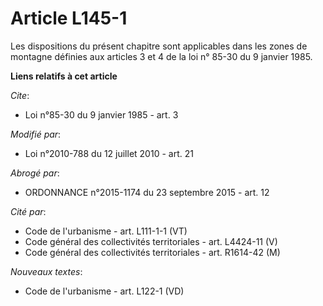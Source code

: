 # Article L145-1

Les dispositions du présent chapitre sont applicables dans les zones de montagne définies aux articles 3 et 4 de la loi n°
85-30 du 9 janvier 1985.

**Liens relatifs à cet article**

_Cite_:

  - Loi n°85-30 du 9 janvier 1985 - art. 3

_Modifié par_:

  - Loi n°2010-788 du 12 juillet 2010 - art. 21

_Abrogé par_:

  - ORDONNANCE n°2015-1174 du 23 septembre 2015 - art. 12

_Cité par_:

  - Code de l'urbanisme - art. L111-1-1 (VT)
  - Code général des collectivités territoriales - art. L4424-11 (V)
  - Code général des collectivités territoriales - art. R1614-42 (M)

_Nouveaux textes_:

  - Code de l'urbanisme - art. L122-1 (VD)

